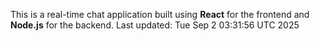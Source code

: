 This is a real-time chat application built using **React** for the frontend and **Node.js** for the backend.
Last updated: Tue Sep  2 03:31:56 UTC 2025
